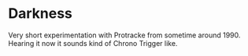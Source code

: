 # Darkness

Very short experimentation with Protracke from sometime around 1990. Hearing it now it sounds kind of Chrono Trigger like.
